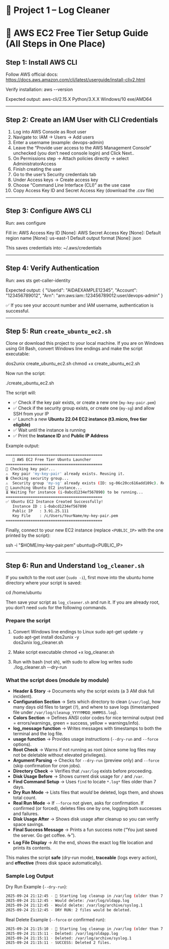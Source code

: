 # 🧹 Project 1 – Log Cleaner

# 🚀 AWS EC2 Free Tier Setup Guide (All Steps in One Place)

## Step 1: Install AWS CLI
Follow AWS official docs: https://docs.aws.amazon.com/cli/latest/userguide/install-cliv2.html

Verify installation:
aws --version

Expected output:
aws-cli/2.15.X Python/3.X.X Windows/10 exe/AMD64

---

## Step 2: Create an IAM User with CLI Credentials
1. Log into AWS Console as Root user
2. Navigate to: IAM → Users → Add users
3. Enter a username (example: devops-admin)
4. Leave the “Provide user access to the AWS Management Console” unchecked 
   (you don’t need console login) and Click Next..
4. On Permissions step → Attach policies directly → select AdministratorAccess
5. Finish creating the user
6. Go to the user’s Security credentials tab
7. Under Access keys → Create access key
8. Choose “Command Line Interface (CLI)” as the use case
9. Copy Access Key ID and Secret Access Key (download the .csv file)

---

## Step 3: Configure AWS CLI
Run:
aws configure

Fill in:
AWS Access Key ID [None]: <Paste your Access Key ID>
AWS Secret Access Key [None]: <Paste your Secret Access Key>
Default region name [None]: us-east-1
Default output format [None]: json

This saves credentials into: ~/.aws/credentials

---

## Step 4: Verify Authentication
Run:
aws sts get-caller-identity

Expected output:
{
    "UserId": "AIDAEXAMPLE12345",
    "Account": "123456789012",
    "Arn": "arn:aws:iam::123456789012:user/devops-admin"
}

✅ If you see your account number and IAM username, authentication is successful.

---

## Step 5: Run `create_ubuntu_ec2.sh`

Clone or download this project to your local machine. If you are on Windows using Git Bash, convert Windows line endings and make the script executable:

dos2unix create_ubuntu_ec2.sh
chmod +x create_ubuntu_ec2.sh

Now run the script:

./create_ubuntu_ec2.sh

The script will:  
- ✅ Check if the key pair exists, or create a new one (`my-key-pair.pem`)  
- ✅ Check if the security group exists, or create one (`my-sg`) and allow SSH from your IP  
- ✅ Launch a new **Ubuntu 22.04 EC2 instance (t3.micro, free tier eligible)**  
- ✅ Wait until the instance is running  
- ✅ Print the **Instance ID** and **Public IP Address**

Example output:
```bash
===========================================
   🚀 AWS EC2 Free Tier Ubuntu Launcher
===========================================
🔑 Checking key pair...
⚠️  Key pair 'my-key-pair' already exists. Reusing it.
🔒 Checking security group...
⚠️  Security group 'my-sg' already exists (ID: sg-06c20cc616add109c). Reusing it.
🚀 Launching Ubuntu EC2 instance...
⏳ Waiting for instance (i-0abcd1234ef567890) to be running...
===========================================
✅ Ubuntu EC2 Instance Created Successfully!
   Instance ID : i-0abcd1234ef567890
   Public IP   : 3.91.25.111
   Key File    : /c/Users/YourName/my-key-pair.pem
===========================================
```
Finally, connect to your new EC2 instance (replace `<PUBLIC_IP>` with the one printed by the script):

ssh -i "$HOME/my-key-pair.pem" ubuntu@<PUBLIC_IP>

---

## Step 6: Run and Understand `log_cleaner.sh`

If you switch to the root user (`sudo -i`), first move into the ubuntu home directory where your script is saved:

cd /home/ubuntu

Then save your script as `log_cleaner.sh` and run it. If you are already root, you don’t need `sudo` for the following commands.

### Prepare the script
1. Convert Windows line endings to Linux
sudo apt-get update -y  
sudo apt-get install dos2unix -y  
dos2unix log_cleaner.sh  

2. Make script executable
chmod +x log_cleaner.sh

3. Run with bash (not sh), with sudo to allow log writes
sudo ./log_cleaner.sh --dry-run

### What the script does (module by module)
- **Header & Story** → Documents why the script exists (a 3 AM disk full incident).
- **Configuration Section** → Sets which directory to clean (`/var/log`), how many days old files to target (`7`), and where to save logs (timestamped file under `/var/log/cleanup_YYYYMMDD_HHMMSS.log`).
- **Colors Section** → Defines ANSI color codes for nice terminal output (red = errors/warnings, green = success, yellow = warnings/info).
- **log_message function** → Writes messages with timestamps to both the terminal and the log file.
- **usage function** → Provides usage instructions (`--dry-run` and `--force` options).
- **Root Check** → Warns if not running as root (since some log files may not be deletable without elevated privileges).
- **Argument Parsing** → Checks for `--dry-run` (preview only) and `--force` (skip confirmation for cron jobs).
- **Directory Check** → Verifies that `/var/log` exists before proceeding.
- **Disk Usage Before** → Shows current disk usage for `/` and `/var`.
- **Find Command Setup** → Uses `find` to locate `*.log*` files older than 7 days.
- **Dry Run Mode** → Lists files that *would* be deleted, logs them, and shows total count.
- **Real Run Mode** → If `--force` not given, asks for confirmation. If confirmed (or forced), deletes files one by one, logging both successes and failures.
- **Disk Usage After** → Shows disk usage after cleanup so you can verify space savings.
- **Final Success Message** → Prints a fun success note (“You just saved the server. Go get coffee. ☕”).
- **Log File Display** → At the end, shows the exact log file location and prints its contents.

This makes the script **safe** (dry-run mode), **traceable** (logs every action), and **effective** (frees disk space automatically).

### Sample Log Output

Dry Run Example (`--dry-run`):
```bash
2025-09-24 21:12:45 - 🧹 Starting log cleanup in /var/log (older than 7 days)
2025-09-24 21:12:45 - Would delete: /var/log/oldapp.log
2025-09-24 21:12:45 - Would delete: /var/log/archive/syslog.1
2025-09-24 21:12:45 - DRY RUN: 2 files would be deleted.
```

Real Delete Example (`--force` or confirmed run):
```bash
2025-09-24 21:15:10 - 🧹 Starting log cleanup in /var/log (older than 7 days)
2025-09-24 21:15:11 - Deleted: /var/log/oldapp.log
2025-09-24 21:15:11 - Deleted: /var/log/archive/syslog.1
2025-09-24 21:15:11 - SUCCESS: Deleted 2 files.
```